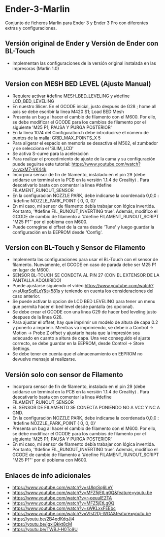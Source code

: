 # Ender-3-Marlin

Conjunto de ficheros Marlin para Ender 3 y Ender 3 Pro con diferentes extras y configuraciones.

## Versión original de Ender y Versión de Ender con BL-Touch

- Implementan las configuraciones de la versión original instalada en las impresoras (Marlin 1.0)

## Version con MESH BED LEVEL (Ajuste Manual)

- Requiere activar #define MESH_BED_LEVELING y #define LCD_BED_LEVELING
- En nuestro Slicer. En el GCODE inicial, justo después de G28 ; home all axis se debe escribir la linea M420 S1; Load BED Mesh
- Presenta un bug al hacer el cambio de filamento con el M600. Por ello, se debe modificar el GCODE para los cambios de filamento por el siguiente 'M25 P1; PAUSA Y PURGA POSTERIOR'
- En la línea 1074 del Configuration.h debe introducirse el número de puntos de la malla: GRID_MAX_POINTS_X 5
- Para aligerar el espacio en memoria se desactiva el M502, el zumbador y se selecciona el 'SLIM_LCD'
- Se activa S-curve para la aceleración
- Para realizar el procedimiento de ajuste de la cama y su configuración puede seguirse este tutorial: https://www.youtube.com/watch?v=vcxM7-VK44k
- Incorpora sensor de fin de filamento, instalado en el pin 29 (debe soldarse un terminal en la PCB en la versión 1.1.4 de Creality) . Para descativarlo basta con comentar la línea #define FILAMENT_RUNOUT_SENSOR
- En la configuración NOZZLE PARK, debe indicarse la coordenada 0,0,0 : '#define NOZZLE_PARK_POINT { 0, 0, 0}'
- En mi caso, mi sensor de filamento debía trabajar con lógica invertida. Por tanto, '#define FIL_RUNOUT_INVERTING true'. Además, modifico el GCODE de cambio de filamento a '#define FILAMENT_RUNOUT_SCRIPT "M25 P1"' por el poblema con M600.
- Puede corregirse el offset de la cama desde 'Tune' y luego guardar la configuración en la EEPROM desde 'Config'.


## Version con BL-Touch y Sensor de Filamento

- Implementa las configuraciones para usar el BL-Touch con el sensor de filamento. Nuevamente, el GCODE en caso de parada debe ser M25 P1 en lugar de M600.
- SENSOR BL-TOUCH SE CONECTA AL PIN 27 (CON EL EXTENSOR DE LA PANTALLA ADQUIRIDO)
- Puede ajustarse siguiendo el vídeo https://www.youtube.com/watch?v=sUlqrSq6LeY&t=581s y teniendo en cuenta los consideraciones del caso anterior.
- Se puede activar la opcion de LCD BED LEVELING para tener un menu que permita hacer el bed level desde pantalla (es opcional).
- Se debe crear el GCODE con una linea G29 de hacer bed leveling justo despues de la linea G28.
- Para ajustar el offset, hay que imprimir un modelo de altura de capa 0.2 y ponerlo a imprimir. Mientras va imprimiendo, se debe ir a Control -> Motion -> Probe Z offset y ajustarlo hasta que la impresión sea adecuado en cuanto a altura de capa. Una vez conseguido el ajuste correcto, se debe guardar en la EEPROM, desde Control -> Store Settings. 
- Se debe tener en cuenta que el almacenamiento en EEPROM no devuelve mensaje al realizarse.

## Versión solo con sensor de Filamento

- Incorpora sensor de fin de filamento, instalado en el pin 29 (debe soldarse un terminal en la PCB en la versión 1.1.4 de Creality) . Para descativarlo basta con comentar la línea #define FILAMENT_RUNOUT_SENSOR
- EL SENSOR DE FILAMENTO SE CONECTA PONIENDO NO A VCC Y NC A GND.
- En la configuración NOZZLE PARK, debe indicarse la coordenada 0,0,0 : '#define NOZZLE_PARK_POINT { 0, 0, 0}'
- Presenta un bug al hacer el cambio de filamento con el M600. Por ello, se debe modificar el GCODE para los cambios de filamento por el siguiente 'M25 P1; PAUSA Y PURGA POSTERIOR'
- En mi caso, mi sensor de filamento debía trabajar con lógica invertida. Por tanto, '#define FIL_RUNOUT_INVERTING true'. Además, modifico el GCODE de cambio de filamento a '#define FILAMENT_RUNOUT_SCRIPT "M25 P1"' por el poblema con M600.

## Enlaces de info adicionales

- https://www.youtube.com/watch?v=sUlqrSq6LeY 
- https://www.youtube.com/watch?v=MFZ5jEtLg0Q&feature=youtu.be
- https://www.youtube.com/watch?v=r-oeuuIE2TA
- https://www.youtube.com/watch?v=MFZ5jEtLg0Q
- https://www.youtube.com/watch?v=sWKLxxFEEbc
- https://www.youtube.com/watch?v=Vtst2Dj-WGA&feature=youtu.be
- https://youtu.be/2B4qdKdqJj4
- https://youtu.be/jqxlQkkt8cM
- https://youtu.be/TWBJ-H0To9U
